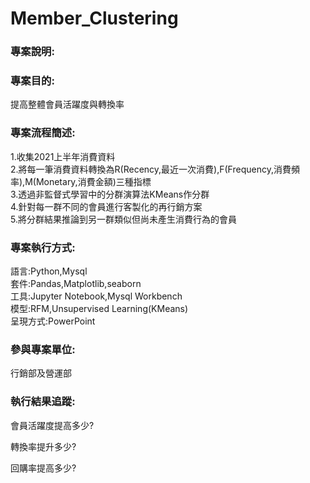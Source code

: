 # Member_Clustering
<h3>專案說明:</h3>

<h3>專案目的:</h3>
<p>提高整體會員活躍度與轉換率</p>

<h3>專案流程簡述:</h3>
<p>1.收集2021上半年消費資料</br>
2.將每一筆消費資料轉換為R(Recency,最近一次消費),F(Frequency,消費頻率),M(Monetary,消費金額)三種指標</br>
3.透過非監督式學習中的分群演算法KMeans作分群</br>
4.針對每一群不同的會員進行客製化的再行銷方案</br>
5.將分群結果推論到另一群類似但尚未產生消費行為的會員</p>

<h3>專案執行方式:</h3>
<p>語言:Python,Mysql</br>
套件:Pandas,Matplotlib,seaborn</br>
工具:Jupyter Notebook,Mysql Workbench</br>
模型:RFM,Unsupervised Learning(KMeans)</br>
呈現方式:PowerPoint</p>


<h3>參與專案單位:</h3>
<p>行銷部及營運部</p>

<h3>執行結果追蹤:</h3>
<p>會員活躍度提高多少?</p>
<p>轉換率提升多少?</p>
<p>回購率提高多少?</p>
 
